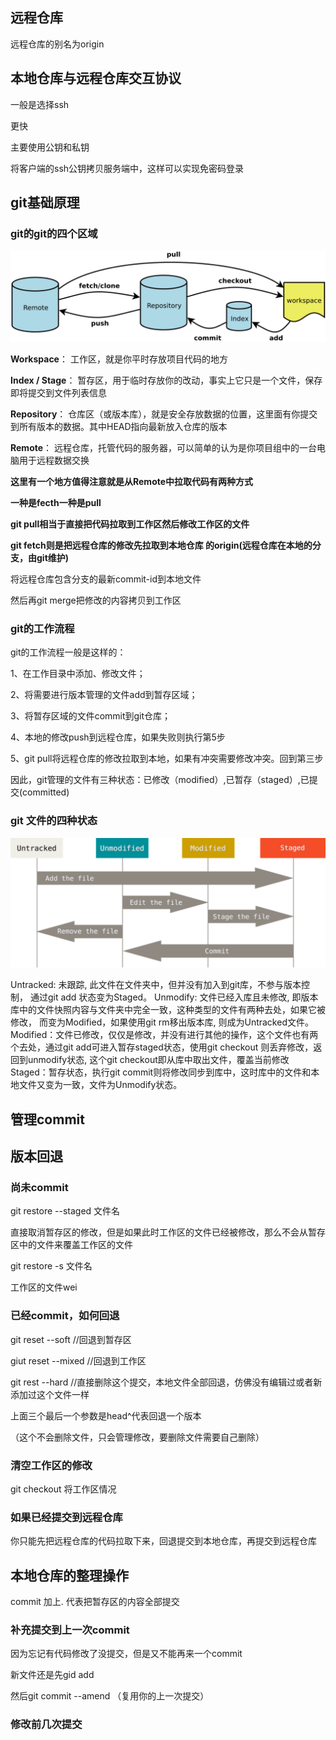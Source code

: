 ## 远程仓库

远程仓库的别名为origin

## 本地仓库与远程仓库交互协议

一般是选择ssh

更快

主要使用公钥和私钥

将客户端的ssh公钥拷贝服务端中，这样可以实现免密码登录

## git基础原理

### git的git的四个区域

![image-20240401000042806](../../picture/image-20240401000042806.png)

**Workspace**： 工作区，就是你平时存放项目代码的地方

**Index / Stage**： 暂存区，用于临时存放你的改动，事实上它只是一个文件，保存即将提交到文件列表信息

**Repository**： 仓库区（或版本库），就是安全存放数据的位置，这里面有你提交到所有版本的数据。其中HEAD指向最新放入仓库的版本

**Remote**： 远程仓库，托管代码的服务器，可以简单的认为是你项目组中的一台电脑用于远程数据交换



**这里有一个地方值得注意就是从Remote中拉取代码有两种方式**

**一种是fecth一种是pull**

**git pull相当于直接把代码拉取到工作区然后修改工作区的文件**

**git fetch则是把远程仓库的修改先拉取到本地仓库 的origin(远程仓库在本地的分支，由git维护)**

将远程仓库包含分支的最新commit-id到本地文件

然后再git merge把修改的内容拷贝到工作区

### git的工作流程

git的工作流程一般是这样的：

1、在工作目录中添加、修改文件；

2、将需要进行版本管理的文件add到暂存区域；

3、将暂存区域的文件commit到git仓库；

4、本地的修改push到远程仓库，如果失败则执行第5步

5、git pull将远程仓库的修改拉取到本地，如果有冲突需要修改冲突。回到第三步

因此，git管理的文件有三种状态：已修改（modified）,已暂存（staged）,已提交(committed)



### git 文件的四种状态

![image-20240401000328445](../../picture/image-20240401000328445.png)

Untracked:   未跟踪, 此文件在文件夹中，但并没有加入到git库，不参与版本控制， 通过git add 状态变为Staged。
Unmodify:   文件已经入库且未修改, 即版本库中的文件快照内容与文件夹中完全一致，这种类型的文件有两种去处，如果它被修改， 而变为Modified，如果使用git rm移出版本库, 则成为Untracked文件。
Modified：文件已修改，仅仅是修改，并没有进行其他的操作，这个文件也有两个去处，通过git add可进入暂存staged状态，使用git checkout 则丢弃修改，返回到unmodify状态, 这个git checkout即从库中取出文件，覆盖当前修改
Staged：暂存状态，执行git commit则将修改同步到库中，这时库中的文件和本地文件又变为一致，文件为Unmodify状态。



## 管理commit

## 版本回退

### 尚未commit

git restore --staged  文件名

直接取消暂存区的修改，但是如果此时工作区的文件已经被修改，那么不会从暂存区中的文件来覆盖工作区的文件



git restore -s  文件名

工作区的文件wei

### 已经commit，如何回退



git reset --soft //回退到暂存区

giut reset --mixed //回退到工作区

git rest --hard //直接删除这个提交，本地文件全部回退，仿佛没有编辑过或者新添加过这个文件一样

上面三个最后一个参数是head^代表回退一个版本

（这个不会删除文件，只会管理修改，要删除文件需要自己删除）

### 清空工作区的修改

git checkout 将工作区情况



### 如果已经提交到远程仓库

你只能先把远程仓库的代码拉取下来，回退提交到本地仓库，再提交到远程仓库



## 本地仓库的整理操作

commit 加上. 代表把暂存区的内容全部提交

### 补充提交到上一次commit

因为忘记有代码修改了没提交，但是又不能再来一个commit

新文件还是先gid add

然后git commit --amend （复用你的上一次提交）



### 修改前几次提交

 